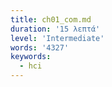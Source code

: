 ```yaml
---
title: ch01_com.md
duration: '15 λεπτά'
level: 'Intermediate'
words: '4327'
keywords:
  - hci
---
```


